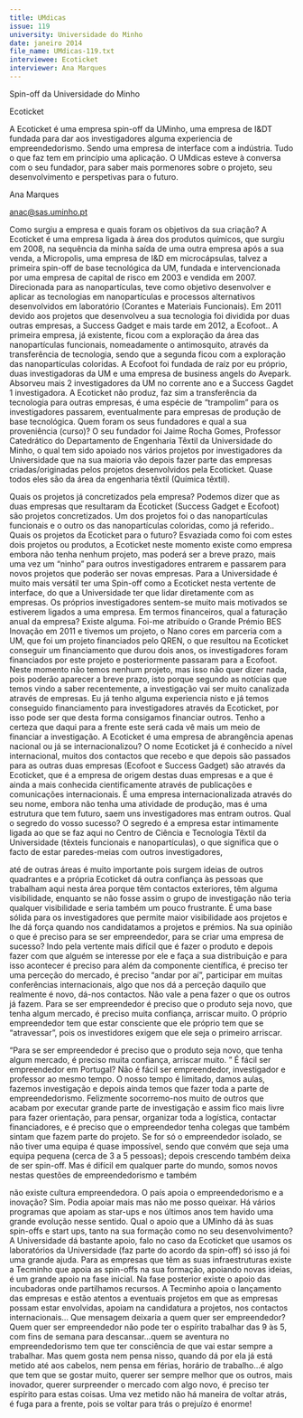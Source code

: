 ```yaml
---
title: UMdicas
issue: 119
university: Universidade do Minho
date: janeiro 2014
file_name: UMdicas-119.txt
interviewee: Ecoticket
interviewer: Ana Marques
---
```


Spin-off da Universidade do Minho


Ecoticket

A Ecoticket é uma empresa spin-off da UMinho, uma
empresa de I&DT fundada para dar aos investigadores alguma experiencia de empreendedorismo. Sendo uma empresa de interface com a indústria. Tudo
o que faz tem em princípio uma aplicação.
O UMdicas esteve à conversa com o seu fundador,
para saber mais pormenores sobre o projeto, seu
desenvolvimento e perspetivas para o futuro.

Ana Marques

anac@sas.uminho.pt

Como surgiu a empresa e quais foram os objetivos da sua criação?
A Ecoticket é uma empresa ligada à área dos produtos químicos, que surgiu em 2008, na sequência da minha saída de uma outra empresa após a
sua venda, a Micropolis, uma empresa de I&D em
microcápsulas, talvez a primeira spin-off de base
tecnológica da UM, fundada e intervencionada por
uma empresa de capital de risco em 2003 e vendida em 2007. Direcionada para as nanopartículas,
teve como objetivo desenvolver e aplicar as tecnologias em nanopartículas e processos alternativos
desenvolvidos em laboratório (Corantes e Materiais
Funcionais).
Em 2011 devido aos projetos que desenvolveu a sua
tecnologia foi dividida por duas outras empresas, a
Success Gadget e mais tarde em 2012, a Ecofoot..
A primeira empresa, já existente, ficou com a exploração da área das nanopartículas funcionais, nomeadamente o antimosquito, através da transferência
de tecnologia, sendo que a segunda ficou com a
exploração das nanopartículas coloridas.
A Ecofoot foi fundada de raíz por eu próprio, duas
investigadoras da UM e uma empresa de business
angels do Avepark. Absorveu mais 2 investigadores
da UM no corrente ano e a Success Gagdet 1 investigadora. A Ecoticket não produz, faz sim a transferência da tecnologia para outras empresas, é uma
espécie de “trampolim” para os investigadores passarem, eventualmente para empresas de produção
de base tecnológica.
Quem foram os seus fundadores e qual a sua
proveniência (curso)?
O seu fundador foi Jaime Rocha Gomes, Professor
Catedrático do Departamento de Engenharia Têxtil
da Universidade do Minho, o qual tem sido apoiado
nos vários projetos por investigadores da Universidade que na sua maioria vão depois fazer parte das
empresas criadas/originadas pelos projetos desenvolvidos pela Ecoticket. Quase todos eles são da
área da engenharia têxtil (Química têxtil).

Quais os projetos já concretizados pela empresa?
Podemos dizer que as duas empresas que resultaram da Ecoticket (Success Gadget e Ecofoot) são
projetos concretizados. Um dos projetos foi o das
nanopartículas funcionais e o outro os das nanopartículas coloridas, como já referido..
Quais os projetos da Ecoticket para o futuro?
Esvaziada como foi com estes dois projetos ou produtos, a Ecoticket neste momento existe como empresa embora não tenha nenhum projeto, mas poderá ser a breve prazo, mais uma vez um “ninho” para
outros investigadores entrarem e passarem para novos projetos que poderão ser novas empresas. Para
a Universidade é muito mais versátil ter uma Spin-off como a Ecoticket nesta vertente de interface, do
que a Universidade ter que lidar diretamente com
as empresas. Os próprios investigadores sentem-se
muito mais motivados se estiverem ligados a uma
empresa.
Em termos financeiros, qual a faturação anual da empresa?
Existe alguma. Foi-me atribuído o Grande Prémio
BES Inovação em 2011 e tivemos um projeto, o
Nano cores em parceria com a UM, que foi um projeto financiados pelo QREN, o que resultou na Ecoticket conseguir um financiamento que durou dois
anos, os investigadores foram financiados por este
projeto e posteriormente passaram para a Ecofoot.
Neste momento não temos nenhum projeto, mas
isso não quer dizer nada, pois poderão aparecer a
breve prazo, isto porque segundo as notícias que temos vindo a saber recentemente, a investigação vai
ser muito canalizada através de empresas.
Eu já tenho alguma experiencia nisto e já temos conseguido financiamento para investigadores através
da Ecoticket, por isso pode ser que desta forma consigamos financiar outros. Tenho a certeza que daqui
para a frente este será cada vê mais um meio de
financiar a investigação.
A Ecoticket é uma empresa de abrangência
apenas nacional ou já se internacionalizou?
O nome Ecoticket já é conhecido a nível internacional, muitos dos contactos que recebo e que depois
são passados para as outras duas empresas (Ecofoot e Success Gadget) são através da Ecoticket, que
é a empresa de origem destas duas empresas e a
que é ainda a mais conhecida cientificamente através de publicações e comunicações internacionais.
É uma empresa internacionalizada através do seu
nome, embora não tenha uma atividade de produção, mas é uma estrutura que tem futuro, saem uns
investigadores mas
entram outros.
Qual o segredo do
vosso sucesso?
O segredo é a empresa estar intimamente
ligada ao que se faz
aqui no Centro de
Ciência e Tecnologia
Têxtil da Universidade (têxteis funcionais
e
nanopartículas),
o que significa que
o facto de estar
paredes-meias com
outros investigadores,

até de outras áreas é
muito importante pois
surgem ideias de outros
quadrantes e a própria
Ecoticket dá outra confiança às pessoas que
trabalham aqui nesta
área porque têm contactos exteriores, têm alguma visibilidade, enquanto se não fosse assim o
grupo de investigação
não teria qualquer visibilidade e seria também
um pouco frustrante. É
uma base sólida para
os investigadores que
permite maior visibilidade aos projetos e lhe dá
força quando nos candidatamos a projetos e
prémios.
Na sua opinião o que
é preciso para se ser
empreendedor, para
se criar uma empresa de sucesso?
Indo pela vertente mais
difícil que é fazer o produto e depois fazer com
que alguém se interesse
por ele e faça a sua distribuição e para isso acontecer é preciso para além da componente científica,
é preciso ter uma perceção do mercado, é preciso
“andar por aí”, participar em muitas conferências
internacionais, algo que nos dá a perceção daquilo
que realmente é novo, dá-nos contactos. Não vale
a pena fazer o que os outros já fazem. Para se ser
empreendedor é preciso que o produto seja novo,
que tenha algum mercado, é preciso muita confiança, arriscar muito. O próprio empreendedor tem que
estar consciente que ele próprio tem que se “atravessar”, pois os investidores exigem que ele seja o
primeiro arriscar.

“Para se ser empreendedor
é preciso que o produto seja
novo, que tenha algum mercado, é preciso muita confiança, arriscar muito. ”
É fácil ser empreendedor em Portugal?
Não é fácil ser empreendedor, investigador e professor ao mesmo tempo. O nosso tempo é limitado,
damos aulas, fazemos investigação e depois ainda
temos que fazer toda a parte de empreendedorismo. Felizmente socorremo-nos muito de outros que
acabam por executar grande parte de investigação
e assim fico mais livre para fazer orientação, para
pensar, organizar toda a logística, contactar financiadores, e é preciso que o empreendedor tenha colegas que também sintam que fazem parte do projeto.
Se for só o empreendedor isolado, se não tiver uma
equipa é quase impossível, sendo que convém que
seja uma equipa pequena (cerca de 3 a 5 pessoas);
depois crescendo também deixa de ser spin-off. Mas
é difícil em qualquer parte do mundo, somos novos
nestas questões de empreendedorismo e também

não existe cultura empreendedora.
O país apoia o empreendedorismo e a inovação?
Sim. Podia apoiar mais mas não me posso queixar.
Há vários programas que apoiam as star-ups e nos
últimos anos tem havido uma grande evolução nesse sentido.
Qual o apoio que a UMinho dá às suas spin-offs e start ups, tanto na sua formação como
no seu desenvolvimento?
A Universidade dá bastante apoio, falo no caso da
Ecoticket que usamos os laboratórios da Universidade (faz parte do acordo da spin-off) só isso já foi
uma grande ajuda.
Para as empresas que têm as suas infraestruturas
existe a Tecminho que apoia as spin-offs na sua formação, apoiando novas ideias, é um grande apoio
na fase inicial. Na fase posterior existe o apoio das
incubadoras onde partilhamos recursos. A Tecminho apoia o lançamento das empresas e estão
atentos a eventuais projetos em que as empresas
possam estar envolvidas, apoiam na candidatura a
projetos, nos contactos internacionais…
Que mensagem deixaria a quem quer ser empreendedor?
Quem quer ser empreendedor não pode ter o espírito trabalhar das 9 às 5, com fins de semana para
descansar…quem se aventura no empreendedorismo tem que ter consciência de que vai estar sempre a trabalhar. Mas quem gosta nem pensa nisso,
quando dá por ela já está metido até aos cabelos,
nem pensa em férias, horário de trabalho…é algo
que tem que se gostar muito, querer ser sempre melhor que os outros, mais inovador, querer surpreender o mercado com algo novo, é preciso ter espírito
para estas coisas. Uma vez metido não há maneira
de voltar atrás, é fuga para a frente, pois se voltar
para trás o prejuízo é enorme!


